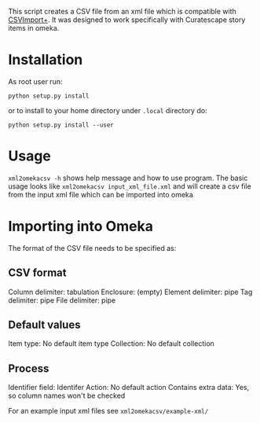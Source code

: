 

This script creates a CSV file from an xml file which is compatible with [CSVImport+](https://github.com/Daniel-KM/CsvImportPlus). It was designed to work specifically with Curatescape story items in omeka. 

Installation
============
As root user run:

`python setup.py install`

or to install to your home directory under `.local` directory do:

`python setup.py install --user`

Usage
=====
`xml2omekacsv -h` shows help message and how to use program. The basic usage looks like `xml2omekacsv input_xml_file.xml` and will create a csv file from the input xml file which can be imported into omeka

Importing into Omeka
====================
The format of the CSV file needs to be specified as:

CSV format
----------
Column delimiter: tabulation
Enclosure: (empty)
Element delimiter: pipe
Tag delimiter: pipe
File delimiter: pipe

Default values
----------
Item type: No default item type
Collection: No default collection

Process
----------
Identifier field: Identifer
Action: No default action
Contains extra data: Yes, so column names won't be checked


For an example input xml files see `xml2omekacsv/example-xml/`

